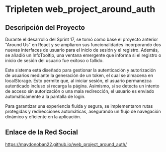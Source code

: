 # Tripleten web_project_around_auth

## Descripción del Proyecto

Durante el desarrollo del Sprint 17, se tomó como base el proyecto anterior "Around Us" en React y se ampliaron sus funcionalidades incorporando dos nuevas interfaces de usuario para el inicio de sesión y el registro. Además, se añadió un InfoTooltip, una ventana emergente que informa si el registro o inicio de sesión del usuario fue exitoso o fallido.

Este sistema está diseñado para gestionar la autenticación y autorización de usuarios mediante la generación de un token, el cual se almacena en localStorage. Esto permite que, al iniciar sesión, el usuario permanezca autenticado incluso si recarga la página. Asimismo, si se detecta un intento de acceso sin autorización o una mala redirección, el usuario es enviado automáticamente a la pantalla de login.

Para garantizar una experiencia fluida y segura, se implementaron rutas protegidas y redirecciones automáticas, asegurando un flujo de navegación dinámico y eficiente en la aplicación.

## Enlace de la Red Social

https://maydonoban22.github.io/web_project_around_auth/
